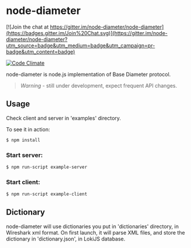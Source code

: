 # node-diameter

[![Join the chat at https://gitter.im/node-diameter/node-diameter](https://badges.gitter.im/Join%20Chat.svg)](https://gitter.im/node-diameter/node-diameter?utm_source=badge&utm_medium=badge&utm_campaign=pr-badge&utm_content=badge)

[![Code Climate](https://codeclimate.com/github/node-diameter/node-diameter/badges/gpa.svg)](https://codeclimate.com/github/node-diameter/node-diameter)

node-diameter is node.js implementation of Base Diameter protocol. 

> *Warning* - still under development, expect frequent API changes. 

## Usage

Check client and server in 'examples' directory. 

To see it in action:

````bash
$ npm install
````

### Start server:
````bash
$ npm run-script example-server
````

### Start client:
````bash
$ npm run-script example-client
````

## Dictionary

node-diameter will use dictionaries you put in 'dictionaries' directory, in Wireshark xml format. On first launch, it will parse XML files, and store the dictionary in 'dictionary.json', in LokiJS database. 

